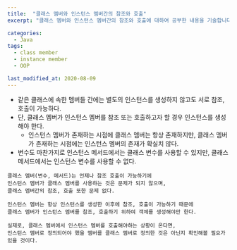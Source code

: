 ```yaml
---
title:  "클래스 멤버와 인스턴스 멤버간의 참조와 호출"
excerpt: "클래스 멤버와 인스턴스 멤버간의 참조와 호출에 대하여 공부한 내용을 기술합니다."

categories:
  - Java
tags:
  - class member
  - instance member
  - OOP

last_modified_at: 2020-08-09
---
```


* 같은 클래스에 속한 멤버들 간에는 별도의 인스턴스를 생성하지 않고도 서로 참조, 호출이 가능하다.
* 단, 클래스 멤버가 인스턴스 멤버를 참조 또는 호출하고자 할 경우 인스턴스를 생성해야 한다.
  - 인스턴스 멤버가 존재하는 시점에 클래스 멤버는 항상 존재하지만, 클래스 멤버가 존재하는 시점에는 인스턴스 멤버의 존재가 확실치 않다.
* 변수도 마찬가지로 인스턴스 메서드에서는 클래스 변수를 사용할 수 있지만, 클래스 메서드에서는 인스턴스 변수를 사용할 수 없다.

```
클래스 멤버(변수, 메서드)는 언제나 참조 호출이 가능하기에 
인스턴스 멤버가 클래스 멤버를 사용하는 것은 문제가 되지 않으며,
클래스 멤버간의 참조, 호출 또한 문제 없다.

인스턴스 멤버는 항상 인스턴스를 생성한 이후에 참조, 호출이 가능하기 때문에
클래스 멤버가 인스턴스 멤버를 참조, 호출하기 위하여 객체를 생성해야만 한다.

실제로, 클래스 멤버에서 인스턴스 멤버를 호출해야하는 상황이 온다면,
인스턴스 멤버로 정의되어야 했을 멤버를 클래스 멤버로 정의한 것은 아닌지 확인해볼 필요가 있을 것이다.
```
